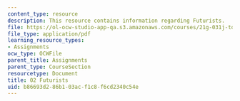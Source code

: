 ```yaml
---
content_type: resource
description: This resource contains information regarding Futurists.
file: https://ol-ocw-studio-app-qa.s3.amazonaws.com/courses/21g-031j-topics-in-the-avant-garde-in-literature-and-cinema-spring-2003/b86693d286b103acf1c8f6cd2340c54e_MIT21G_031JS03_2futurists.pdf
file_type: application/pdf
learning_resource_types:
- Assignments
ocw_type: OCWFile
parent_title: Assignments
parent_type: CourseSection
resourcetype: Document
title: 02 Futurists
uid: b86693d2-86b1-03ac-f1c8-f6cd2340c54e
---
```

